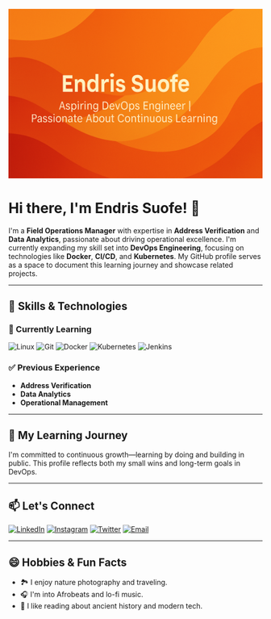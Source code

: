 ![My GitHub Banner](https://raw.githubusercontent.com/EndrisSuofe/EndrisSuofe/main/cover.png)

# Hi there, I'm Endris Suofe! 👋

I'm a **Field Operations Manager** with expertise in **Address Verification** and **Data Analytics**, passionate about driving operational excellence. I'm currently expanding my skill set into **DevOps Engineering**, focusing on technologies like **Docker**, **CI/CD**, and **Kubernetes**. My GitHub profile serves as a space to document this learning journey and showcase related projects.

---

## 🔧 Skills & Technologies

### 🌟 Currently Learning
![Linux](https://img.shields.io/badge/Linux-772953?style=for-the-badge&logo=linux&logoColor=white)
![Git](https://img.shields.io/badge/Git-F05032?style=for-the-badge&logo=git&logoColor=white)
![Docker](https://img.shields.io/badge/Docker-2496ED?style=for-the-badge&logo=docker&logoColor=white)
![Kubernetes](https://img.shields.io/badge/Kubernetes-326CE5?style=for-the-badge&logo=kubernetes&logoColor=white)
![Jenkins](https://img.shields.io/badge/Jenkins-D24939?style=for-the-badge&logo=jenkins&logoColor=white)

### ✅ Previous Experience
- **Address Verification**
- **Data Analytics**
- **Operational Management**

---

## 🌱 My Learning Journey

I'm committed to continuous growth—learning by doing and building in public. This profile reflects both my small wins and long-term goals in DevOps.

---

## 📫 Let's Connect

[![LinkedIn](https://img.shields.io/badge/LinkedIn-0077B5?style=flat-square&logo=linkedin&logoColor=white)](https://www.linkedin.com/in/endrissuofe)
[![Instagram](https://img.shields.io/badge/Instagram-E4405F?style=flat-square&logo=instagram&logoColor=white)](https://www.instagram.com/drix_man)
[![Twitter](https://img.shields.io/badge/Twitter-1DA1F2?style=flat-square&logo=twitter&logoColor=white)](https://twitter.com/drix_man)
[![Email](https://img.shields.io/badge/Email-D14836?style=flat-square&logo=gmail&logoColor=white)](mailto:endrissuofe@gmail.com)

---

## 😄 Hobbies & Fun Facts

- 🏞️ I enjoy nature photography and traveling.
- 🎧 I'm into Afrobeats and lo-fi music.
- 📖 I like reading about ancient history and modern tech.

